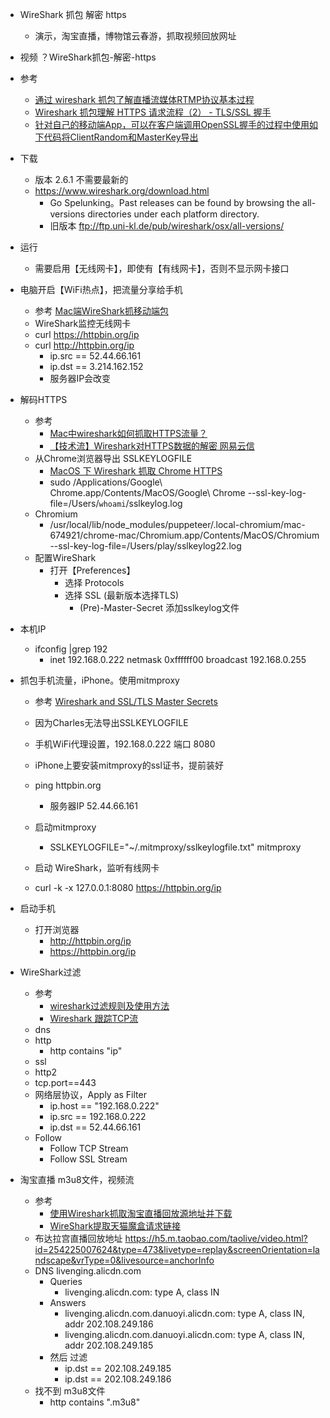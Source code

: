 
- WireShark 抓包 解密 https
    - 演示，淘宝直播，博物馆云春游，抓取视频回放网址

- 视频 ？WireShark抓包-解密-https
- 参考
    - [通过 wireshark 抓包了解直播流媒体RTMP协议基本过程](https://blog.csdn.net/tanningzhong/article/details/92987585)
    - [Wireshark 抓包理解 HTTPS 请求流程（2） - TLS/SSL 握手](https://ukscott.blogspot.com/2019/03/wireshark-https-2-tlsssl.html)
    - [针对自己的移动端App，可以在客户端调用OpenSSL握手的过程中使用如下代码将ClientRandom和MasterKey导出](https://zhuanlan.zhihu.com/p/64947416)

- 下载
    - 版本 2.6.1 不需要最新的
    - https://www.wireshark.org/download.html
        - Go Spelunking。Past releases can be found by browsing the all-versions directories under each platform directory. 
        - 旧版本 ftp://ftp.uni-kl.de/pub/wireshark/osx/all-versions/

- 运行
    - 需要启用【无线网卡】，即使有【有线网卡】，否则不显示网卡接口

- 电脑开启【WiFi热点】，把流量分享给手机
    - 参考 [Mac端WireShark抓移动端包](https://www.jianshu.com/p/82bcdb1decf7)
    - WireShark监控无线网卡
    - curl  https://httpbin.org/ip
    - curl  http://httpbin.org/ip
        - ip.src == 52.44.66.161
        - ip.dst == 3.214.162.152
        - 服务器IP会改变

- 解码HTTPS
    - 参考 
        - [Mac中wireshark如何抓取HTTPS流量？](https://www.cnblogs.com/rainmote/p/8320369.html)
        - [【技术流】Wireshark对HTTPS数据的解密
网易云信](https://zhuanlan.zhihu.com/p/36669377)
    - 从Chrome浏览器导出 SSLKEYLOGFILE
        - [MacOS 下 Wireshark 抓取 Chrome HTTPS](https://segmentfault.com/a/1190000021142289)
        - sudo /Applications/Google\ Chrome.app/Contents/MacOS/Google\ Chrome --ssl-key-log-file=/Users/`whoami`/sslkeylog.log
    - Chromium
        - /usr/local/lib/node_modules/puppeteer/.local-chromium/mac-674921/chrome-mac/Chromium.app/Contents/MacOS/Chromium  --ssl-key-log-file=/Users/play/sslkeylog22.log
    - 配置WireShark
        - 打开【Preferences】
            - 选择 Protocols
            - 选择 SSL (最新版本选择TLS)
                - (Pre)-Master-Secret 添加sslkeylog文件

- 本机IP
    - ifconfig |grep 192
        - inet 192.168.0.222 netmask 0xffffff00 broadcast 192.168.0.255

- 抓包手机流量，iPhone。使用mitmproxy
    - 参考 [Wireshark and SSL/TLS Master Secrets](https://docs.mitmproxy.org/stable/howto-wireshark-tls/)
    - 因为Charles无法导出SSLKEYLOGFILE
    - 手机WiFi代理设置，192.168.0.222  端口 8080
    - iPhone上要安装mitmproxy的ssl证书，提前装好
    - ping httpbin.org
        - 服务器IP 52.44.66.161

    - 启动mitmproxy
        - SSLKEYLOGFILE="~/.mitmproxy/sslkeylogfile.txt" mitmproxy
    - 启动 WireShark，监听有线网卡
    - curl -k -x 127.0.0.1:8080 https://httpbin.org/ip
- 启动手机
    - 打开浏览器 
        - http://httpbin.org/ip
        - https://httpbin.org/ip
- WireShark过滤
    - 参考 
        - [wireshark过滤规则及使用方法](https://blog.csdn.net/wojiaopanpan/article/details/69944970)
        - [Wireshark 跟踪TCP流](https://blog.csdn.net/bcbobo21cn/article/details/91349077)
    - dns
    - http
        - http contains "ip"
    - ssl
    - http2
    - tcp.port==443 
    - 网络层协议，Apply as Filter
        - ip.host == "192.168.0.222"
        - ip.src == 192.168.0.222
        - ip.dst == 52.44.66.161
    - Follow
        - Follow TCP Stream
        - Follow SSL Stream


- 淘宝直播 m3u8文件，视频流
    - 参考 
        - [使用Wireshark抓取淘宝直播回放源地址并下载](https://www.jianshu.com/p/8333d90dc83e)
        - [WireShark提取天猫魔盒请求链接](https://blog.csdn.net/zengraoli/article/details/104085906)
    - 布达拉宫直播回放地址 https://h5.m.taobao.com/taolive/video.html?id=254225007624&type=473&livetype=replay&screenOrientation=landscape&vrType=0&livesource=anchorInfo
    - DNS livenging.alicdn.com
        - Queries
            - livenging.alicdn.com: type A, class IN
        - Answers
            - livenging.alicdn.com.danuoyi.alicdn.com: type A, class IN, addr 202.108.249.186
            - livenging.alicdn.com.danuoyi.alicdn.com: type A, class IN, addr 202.108.249.185
        - 然后 过滤
            - ip.dst == 202.108.249.185
            - ip.dst == 202.108.249.186
    - 找不到 m3u8文件
        - http contains ".m3u8"

